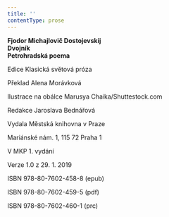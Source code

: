 ```yaml
---
title: ''
contentType: prose
---
```


**Fjodor Michajlovič Dostojevskij  
Dvojník  
Petrohradská poema**

  

Edice Klasická světová próza

  

Překlad Alena Morávková

  

Ilustrace na obálce Marusya Chaika/Shuttestock.com

  

Redakce Jaroslava Bednářová

  

Vydala Městská knihovna v Praze

  

Mariánské nám. 1, 115 72 Praha 1

  

V MKP 1. vydání

  

Verze 1.0 z 29. 1. 2019

  

ISBN 978-80-7602-458-8 (epub)

  

ISBN 978-80-7602-459-5 (pdf)

  

ISBN 978-80-7602-460-1 (prc)
